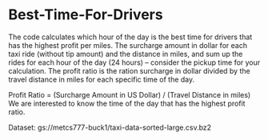 # Best-Time-For-Drivers
The code calculates which hour of the day is the best time for drivers that has the highest profit per miles. The surcharge amount in dollar for each taxi ride (without tip amount) and the distance in miles, and sum up the rides for each hour of the day (24 hours) – consider the pickup time for your calculation. The profit ratio is the ration surcharge in dollar divided by the travel distance in miles for each specific time of the day. 

Profit Ratio = (Surcharge Amount in US Dollar) / (Travel Distance in miles) We are interested to know the time of the day that has the highest profit ratio. 

Dataset: gs://metcs777-buck1/taxi-data-sorted-large.csv.bz2
